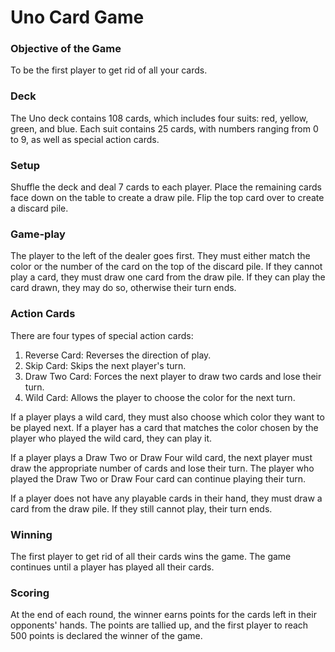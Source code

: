 # Uno Card Game

### Objective of the Game

To be the first player to get rid of all your cards.

### Deck

The Uno deck contains 108 cards, which includes four suits: red, yellow, green, and blue. Each suit contains 25 cards, with numbers ranging from 0 to 9, as well as special action cards.

### Setup

Shuffle the deck and deal 7 cards to each player. Place the remaining cards face down on the table to create a draw pile. Flip the top card over to create a discard pile.

### Game-play

The player to the left of the dealer goes first. They must either match the color or the number of the card on the top of the discard pile. If they cannot play a card, they must draw one card from the draw pile. If they can play the card drawn, they may do so, otherwise their turn ends.

### Action Cards

There are four types of special action cards:

1. Reverse Card: Reverses the direction of play.
2. Skip Card: Skips the next player's turn.
3. Draw Two Card: Forces the next player to draw two cards and lose their turn.
4. Wild Card: Allows the player to choose the color for the next turn.

If a player plays a wild card, they must also choose which color they want to be played next. If a player has a card that matches the color chosen by the player who played the wild card, they can play it.

If a player plays a Draw Two or Draw Four wild card, the next player must draw the appropriate number of cards and lose their turn. The player who played the Draw Two or Draw Four card can continue playing their turn.

If a player does not have any playable cards in their hand, they must draw a card from the draw pile. If they still cannot play, their turn ends.

### Winning

The first player to get rid of all their cards wins the game. The game continues until a player has played all their cards.

### Scoring

At the end of each round, the winner earns points for the cards left in their opponents' hands. The points are tallied up, and the first player to reach 500 points is declared the winner of the game.
